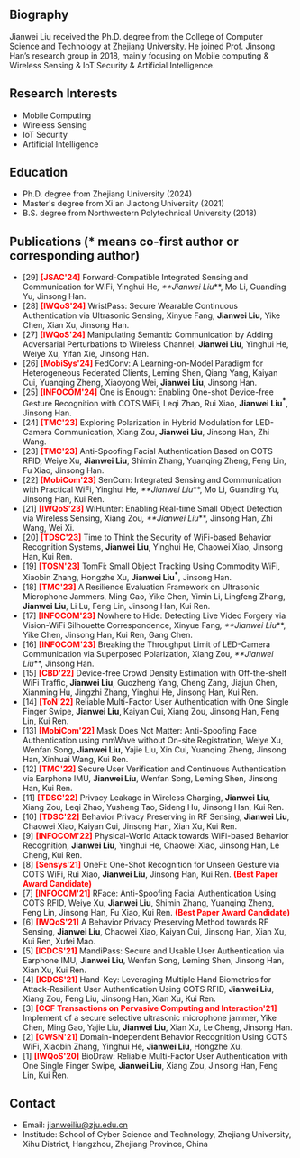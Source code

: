 ## Biography
Jianwei Liu received the Ph.D. degree from the College of Computer Science and Technology at Zhejiang University. He joined Prof. Jinsong Han’s research group in 2018, mainly focusing on Mobile computing & Wireless Sensing & IoT Security & Artificial Intelligence. 

## Research Interests
-  Mobile Computing
-  Wireless Sensing
-  IoT Security
-  Artificial Intelligence


## Education
- Ph.D. degree from Zhejiang University (2024)
- Master's degree from Xi'an Jiaotong University (2021)
- B.S. degree from Northwestern Polytechnical University (2018)

## Publications (* means co-first author or corresponding author)
<!-- - [26] **<font color="Red">[MobiSys'24]</font>** FedConv: Learning on Models for Heterogeneous Federated Clients, Leming Shen, Qiang Yang, Kaiyan Cui, Yuanqing Zheng, Xiaoyong Wei, **Jianwei Liu**, Jinsong Han.-->
- [29] **<font color="Red">[JSAC'24]</font>** Forward-Compatible Integrated Sensing and Communication for WiFi, Yinghui He<sup>*</sup>, **Jianwei Liu<sup>*</sup>**, Mo Li, Guanding Yu, Jinsong Han.
- [28] **<font color="Red">[IWQoS'24]</font>** WristPass: Secure Wearable Continuous Authentication via Ultrasonic Sensing, Xinyue Fang, **Jianwei Liu**, Yike Chen, Xian Xu, Jinsong Han.
- [27] **<font color="Red">[IWQoS'24]</font>** Manipulating Semantic Communication by Adding Adversarial Perturbations to Wireless Channel, **Jianwei Liu**, Yinghui He, Weiye Xu, Yifan Xie, Jinsong Han.
- [26] **<font color="Red">[MobiSys'24]</font>** FedConv: A Learning-on-Model Paradigm for Heterogeneous Federated Clients, Leming Shen, Qiang Yang, Kaiyan Cui, Yuanqing Zheng, Xiaoyong Wei, **Jianwei Liu**, Jinsong Han.
- [25] **<font color="Red">[INFOCOM'24]</font>** One is Enough: Enabling One-shot Device-free Gesture Recognition with COTS WiFi, Leqi Zhao, Rui Xiao, **Jianwei Liu<sup>*</sup>**, Jinsong Han.
- [24] **<font color="Red">[TMC'23]</font>** Exploring Polarization in Hybrid Modulation for LED-Camera Communication, Xiang Zou, **Jianwei Liu**, Jinsong Han, Zhi Wang.
- [23] **<font color="Red">[TMC'23]</font>** Anti-Spoofing Facial Authentication Based on COTS RFID, Weiye Xu, **Jianwei Liu**, Shimin Zhang, Yuanqing Zheng, Feng Lin, Fu Xiao, Jinsong Han.
- [22] **<font color="Red">[MobiCom'23]</font>** SenCom: Integrated Sensing and Communication with Practical WiFi, Yinghui He<sup>*</sup>, **Jianwei Liu<sup>*</sup>**, Mo Li, Guanding Yu, Jinsong Han, Kui Ren.
- [21] **<font color="Red">[IWQoS'23]</font>** WiHunter: Enabling Real-time Small Object Detection via Wireless Sensing, Xiang Zou<sup>*</sup>, **Jianwei Liu<sup>*</sup>**, Jinsong Han, Zhi Wang, Wei Xi.
- [20] **<font color="Red">[TDSC'23]</font>** Time to Think the Security of WiFi-based Behavior Recognition Systems, **Jianwei Liu**, Yinghui He, Chaowei Xiao, Jinsong Han, Kui Ren.
- [19] **<font color="Red">[TOSN'23]</font>** TomFi: Small Object Tracking Using Commodity WiFi, Xiaobin Zhang, Hongzhe Xu, **Jianwei Liu<sup>*</sup>**, Jinsong Han.
- [18] **<font color="Red">[TMC'23]</font>** A Resilience Evaluation Framework on Ultrasonic Microphone Jammers, Ming Gao, Yike Chen, Yimin Li, Lingfeng Zhang, **Jianwei Liu**, Li Lu, Feng Lin, Jinsong Han, Kui Ren.
- [17] **<font color="Red">[INFOCOM'23]</font>** Nowhere to Hide: Detecting Live Video Forgery via Vision-WiFi Silhouette Correspondence, Xinyue Fang<sup>*</sup>, **Jianwei Liu<sup>*</sup>**, Yike Chen, Jinsong Han, Kui Ren, Gang Chen.
- [16] **<font color="Red">[INFOCOM'23]</font>** Breaking the Throughput Limit of LED-Camera Communication via Superposed Polarization, Xiang Zou<sup>*</sup>, **Jianwei Liu<sup>*</sup>**, Jinsong Han.
- [15] **<font color="Red">[CBD'22]</font>** Device-free Crowd Density Estimation with Off-the-shelf WiFi Traffic, **Jianwei Liu**, Guozheng Yang, Cheng Zang, Jiajun Chen, Xianming Hu, Jingzhi Zhang, Yinghui He, Jinsong Han, Kui Ren.
- [14] **<font color="Red">[ToN'22]</font>** Reliable Multi-Factor User Authentication with One Single Finger Swipe, **Jianwei Liu**, Kaiyan Cui, Xiang Zou, Jinsong Han, Feng Lin, Kui Ren.
- [13] **<font color="Red">[MobiCom'22]</font>** Mask Does Not Matter: Anti-Spoofing Face Authentication using mmWave without On-site Registration, Weiye Xu, Wenfan Song, **Jianwei Liu**, Yajie Liu, Xin Cui, Yuanqing Zheng, Jinsong Han, Xinhuai Wang, Kui Ren.
- [12] **<font color="Red">[TMC'22]</font>** Secure User Verification and Continuous Authentication via Earphone IMU, **Jianwei Liu**, Wenfan Song, Leming Shen, Jinsong Han, Kui Ren.
- [11] **<font color="Red">[TDSC'22]</font>** Privacy Leakage in Wireless Charging, **Jianwei Liu**, Xiang Zou, Leqi Zhao, Yusheng Tao, Sideng Hu, Jinsong Han, Kui Ren.
- [10] **<font color="Red">[TDSC'22]</font>** Behavior Privacy Preserving in RF Sensing, **Jianwei Liu**, Chaowei Xiao, Kaiyan Cui, Jinsong Han, Xian Xu, Kui Ren. 
- [9] **<font color="Red">[INFOCOM'22]</font>** Physical-World Attack towards WiFi-based Behavior Recognition, **Jianwei Liu**, Yinghui He, Chaowei Xiao, Jinsong Han, Le Cheng, Kui Ren.
- [8] **<font color="Red">[Sensys'21]</font>** OneFi: One-Shot Recognition for Unseen Gesture via COTS WiFi, Rui Xiao, **Jianwei Liu**, Jinsong Han, Kui Ren. **<font color="Red">(Best Paper Award Candidate)</font>**
- [7] **<font color="Red">[INFOCOM'21]</font>** RFace: Anti-Spoofing Facial Authentication Using COTS RFID, Weiye Xu, **Jianwei Liu**, Shimin Zhang, Yuanqing Zheng, Feng Lin, Jinsong Han, Fu Xiao, Kui Ren. **<font color="Red">(Best Paper Award Candidate)</font>**
- [6] **<font color="Red">[IWQoS'21]</font>** A Behavior Privacy Preserving Method towards RF Sensing, **Jianwei Liu**, Chaowei Xiao, Kaiyan Cui, Jinsong Han, Xian Xu, Kui Ren, Xufei Mao. 
- [5] **<font color="Red">[ICDCS'21]</font>** MandiPass: Secure and Usable User Authentication via Earphone IMU, **Jianwei Liu**, Wenfan Song, Leming Shen, Jinsong Han, Xian Xu, Kui Ren.
- [4] **<font color="Red">[ICDCS'21]</font>** Hand-Key: Leveraging Multiple Hand Biometrics for Attack-Resilient User Authentication Using COTS RFID, **Jianwei Liu**, Xiang Zou, Feng Liu, Jinsong Han, Xian Xu, Kui Ren.
- [3] **<font color="Red">[CCF Transactions on Pervasive Computing and Interaction'21]</font>** Implement of a secure selective ultrasonic microphone jammer, Yike Chen, Ming Gao, Yajie Liu, **Jianwei Liu**, Xian Xu, Le Cheng, Jinsong Han.
- [2] **<font color="Red">[CWSN'21]</font>** Domain-Independent Behavior Recognition Using COTS WiFi, Xiaobin Zhang, Yinghui He, **Jianwei Liu**, Hongzhe Xu.
- [1] **<font color="Red">[IWQoS'20]</font>** BioDraw: Reliable Multi-Factor User Authentication with One Single Finger Swipe, **Jianwei Liu**, Xiang Zou, Jinsong Han, Feng Lin, Kui Ren.


## Contact
- Email: jianweiliu@zju.edu.cn
- Institude: School of Cyber Science and Technology, Zhejiang University, Xihu District, Hangzhou, Zhejiang Province, China
